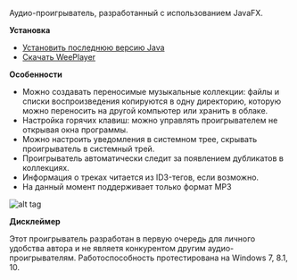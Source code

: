 Аудио-проигрыватель, разработанный с использованием JavaFX.

**Установка**
- [Установить последнюю версию Java](https://www.java.com/ru/download/)
- [Скачать WeePlayer](https://github.com/Getmansky/WeePlayer/releases)

**Особенности**
- Можно создавать переносимые музыкальные коллекции: файлы и списки воспроизведения копируются в одну директорию, которую можно переносить на другой компьютер или хранить в облаке.
- Настройка горячих клавиш: можно управлять проигрывателем не открывая окна программы.
- Можно настроить уведомления в системном трее, скрывать проигрыватель в системный трей.
- Проигрыватель автоматически следит за появлением дубликатов в коллекциях.
- Информация о треках читается из ID3-тегов, если возможно.
- На данный момент поддерживает только формат MP3

![alt tag](http://i.imgur.com/OBEbIvr.png)

**Дисклеймер**

Этот проигрыватель разработан в первую очередь для личного удобства автора и не являетя конкурентом другим аудио-проигрывателям.
Работоспособность протестирована на Windows 7, 8.1, 10.
